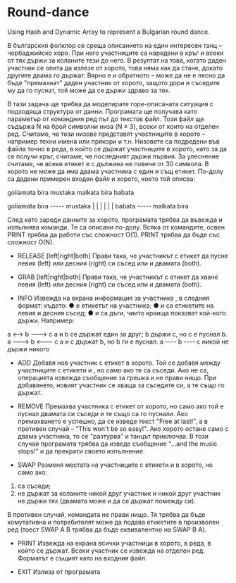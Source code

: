# Round-dance
Using Hash and Dynamic Array to represent a Bulgarian round dance.

В българския фолклор се среща описанието на един интересен танц – чорбаджийско хоро. При него участниците са наредени в кръг и всеки от тях държи за коланите тези до него.
В резултат на това, когато даден участник се опита да излезе от хорото, това няма как да стане, докато другите двама го държат. Вярно е и обратното – може да не е лесно да
бъде "премахнат" даден участник от хорото, защото дори и съседите му да го пуснат, той може да се държи здраво за тях.
 
В тази задача ще трябва да моделирате горе-описаната ситуация с подходяща структура от данни. Програмата ще получава като параметър от командния ред път до текстов файл. 
Този файл ще съдържа N на брой символни низа (N ≥ 3), всеки от които на отделен ред. Считаме, че тези низове представят участниците в хорото – например техни имена или
прякори и т.н. Низовете са подредени във файла точно в реда, в който се държат участниците в хорото, като за да се получи кръг, считаме, че последният държи първия. За
улеснение считаме, че всеки етикет е с дължина не повече от 30 символа. В хорото не може да има двама участника с един и същ етикет. По-долу са дадени примерен входен файл 
и хорото, което той описва:

goliamata bira
mustaka
malkata bira
babata

goliamata bira ----- mustaka
	|                 		|
	|	                   	|
	|		                  |
  babata   -----   malkata bira

След като зареди данните за хорото, програмата трябва да въвежда и изпълнява
команди. Те са описани по-долу. Всяка от командите, освен PRINT трябва да работи със
сложност O(1). PRINT трябва да бъде със сложност O(N).
 
-	RELEASE <who> [left|right|both]
Прави така, че участникът с етикет <who> да пусне левия (left) или десния (right) си съсед
или и двамата (both).
 
-	GRAB <who> [left|right|both]
Прави така, че участникът с етикет <who> да хване левия (left) или десния (right) си съсед
или и двамата (both).
 
-	INFO <who>
Извежда на екрана информация за участника <who>, в следния формат: 
<left> <relation-left> <who> <relation-right> <right>
където: 
● <who> е етикетът на участника;
● <left> и <right> са етикетите на левия и десния съсед;
● <relation-left> и <relation-right> са дъги, чиито краища показват кой-кого 
държи. Например:
 
a <--> b ---> c a и b се държат един за друг; b държи c, но c е пуснал b. 
a ---> b <--- c а и c държат b, но b ги е пуснал. 
a ---- b ---- c никой не държи никого 

-	ADD <who> <label-left> <label-right> 
Добавя нов участник с етикет <who> в хорото. Той се добавя между участниците с етикети
<label-left> и <label-right>, но само ако те са съседи. Ако не са, операцията извежда
съобщение за грешка и не прави нищо. При добавянето, новият участник се хваща за
съседите си, а те също го държат.

-	REMOVE <who>
Премахва участника с етикет <who> от хорото, но само ако той е пуснал двамата си
съседи и те също са го пуснали. Ако премахването е успешно, да се изведе текст "Free at
last!", а в противен случай – "This won't be so easy!". Ако хорото остане само с двама
участника, то се "разтурва" и танцът приключва. В този случай програмата трябва да
изведе съобщение "...and the music stops!" и да прекрати своето изпълнение.

-	SWAP <who1> <who2>
Разменя местата на участниците с етикети <who1> и <who2> в хорото, но само ако: 
1. са съседи;
2. не държат за коланите никой друг участник и никой друг участник не държи тях 
(двамата може и да се държат помежду си).

В противен случай, командата не прави нищо. Тя трябва да бъде комутативна и
потребителят може да подава етикетите в произволен ред (тоест SWAP A B трябва да
бъде еквивалентно на SWAP B A). 

-	PRINT 
Извежда на екрана всички участници в хорото, в реда, в който се държат. Всеки участник
се извежда на отделен ред. Форматът е същият като на входния файл.
 
-	EXIT
Излиза от програмата
